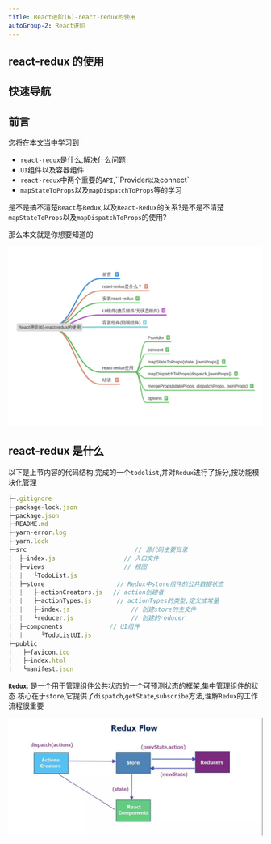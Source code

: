 ```yaml
---
title: React进阶(6)-react-redux的使用
autoGroup-2: React进阶
---
```


## react-redux 的使用

## 快速导航

<TOC />

## 前言

您将在本文当中学习到

- `react-redux`是什么,解决什么问题
- `UI`组件以及容器组件
- `react-redux`中两个重要的`API`,``Provider`以及`connect`
- `mapStateToProps`以及`mapDispatchToProps`等的学习

是不是搞不清楚`React`与`Redux`,以及`React-Redux`的关系?是不是不清楚`mapStateToProps`以及`mapDispatchToProps`的使用?

那么本文就是你想要知道的

<div align="center">
   <img class="medium-zoom lazy"  loading="lazy"  src="../images/framework-article-imgs/advance-react-redux/01-guide.jpg" alt="todolist" />
</div>

## react-redux 是什么

以下是上节内容的代码结构,完成的一个`todolist`,并对`Redux`进行了拆分,按功能模块化管理

```js
├─.gitignore
├─package-lock.json
├─package.json
├─README.md
├─yarn-error.log
├─yarn.lock
├─src                              // 源代码主要目录
|  ├─index.js                   // 入口文件
|  ├─views                      // 视图
|  |   └TodoList.js
|  ├─store                    // Redux中store组件的公共数据状态
|  |   ├─actionCreators.js   // action创建者
|  |   ├─actionTypes.js       // actionTypes的类型,定义成常量
|  |   ├─index.js                 // 创建store的主文件
|  |   └reducer.js                // 创建的reducer
|  ├─components             // UI组件
|  |     └TodoListUI.js
├─public
|   ├─favicon.ico
|   ├─index.html
|   └manifest.json
```

**`Redux`**: 是一个用于管理组件公共状态的一个可预测状态的框架,集中管理组件的状态.核心在于`store`,它提供了`dispatch`,`getState`,`subscribe`方法,理解`Redux`的工作流程很重要

<div align="center">
   <img class="medium-zoom lazy"  loading="lazy"  src="../images/framework-article-imgs/advance-react-redux/02-react-redux.jpg" alt="todolist" />
</div>
